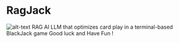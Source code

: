 # RagJack

![alt-text](https://i.imgur.com/95JH47y.png)
RAG AI LLM that optimizes card play in a terminal-based BlackJack game
Good luck and Have Fun !
